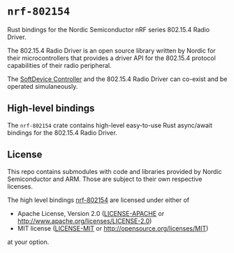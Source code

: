 # `nrf-802154`

Rust bindings for the Nordic Semiconductor nRF series 802.15.4 Radio Driver.

The 802.15.4 Radio Driver is an open source library written by Nordic for their microcontrollers that provides a
driver API for the 802.15.4 protocol capabilities of their radio peripheral.

The [SoftDevice Controller](https://github.com/alexmoon/nrf-sdc/tree/main) and the 802.15.4 Radio Driver can co-exist and be operated simulaneously.

## High-level bindings

The `nrf-802154` crate contains high-level easy-to-use Rust async/await bindings for the 802.15.4 Radio Driver.

## License

This repo contains submodules with code and libraries provided by Nordic Semiconductor and ARM. Those are subject to
their own respective licenses.

The high level bindings [nrf-802154](nrf-802154) are licensed under either of

- Apache License, Version 2.0 ([LICENSE-APACHE](./nrf-sdc/LICENSE-APACHE) or http://www.apache.org/licenses/LICENSE-2.0)
- MIT license ([LICENSE-MIT](./nrf-sdc/LICENSE-MIT) or http://opensource.org/licenses/MIT)

at your option.
